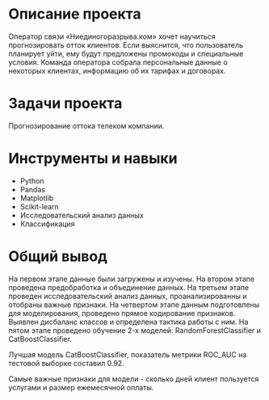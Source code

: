 # Описание проекта
Оператор связи «Ниединогоразрыва.ком» хочет научиться прогнозировать отток клиентов. Если выяснится, что пользователь планирует уйти, ему будут предложены промокоды и специальные условия. Команда оператора собрала персональные данные о некоторых клиентах, информацию об их тарифах и договорах. 

# Задачи проекта
Прогнозирование оттока телеком компании.

# Инструменты и навыки
- Python
- Pandas
- Matplotlib
- Scikit-learn
- Исследовательский анализ данных
- Классификация

# Общий вывод
На первом этапе данные были загружены и изучены. На втором этапе проведена предобработка и объединение данных. На третьем этапе проведен исследовательский анализ данных, проанализированны и отобраны важные признаки. На четвертом этапе данным подготовлены для моделирования, проведено прямое кодирование признаков. Выявлен дисбаланс классов и определена тактика работы с ним. На пятом этапе проведено обучение 2-х моделей: RandomForestClassifier и CatBoostClassifier.

Лучшая модель CatBoostClassifier, показатель метрики ROC_AUC на тестовой выборке составил 0.92.

Самые важные признаки для модели - сколько дней клиент пользуется услугами и размер ежемесячной оплаты.
